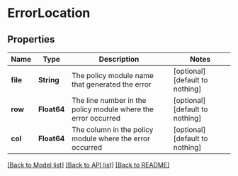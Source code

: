 # ErrorLocation


## Properties
Name | Type | Description | Notes
------------ | ------------- | ------------- | -------------
**file** | **String** | The policy module name that generated the error | [optional] [default to nothing]
**row** | **Float64** | The line number in the policy module where the error occurred | [optional] [default to nothing]
**col** | **Float64** | The column in the policy module where the error occurred | [optional] [default to nothing]


[[Back to Model list]](../README.md#models) [[Back to API list]](../README.md#api-endpoints) [[Back to README]](../README.md)


